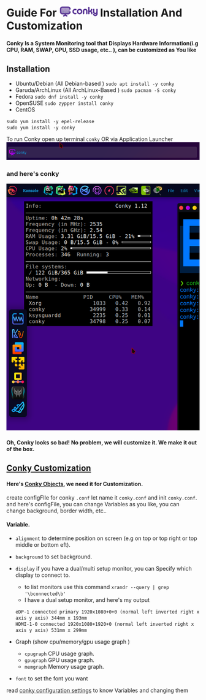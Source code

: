 # Guide For <a href="https://github.com/brndnmtthws/conky"><img width=100 hight=100 src="Images/conky-logotype-horizontal-violet.png"></a> Installation And  Customization

#### Conky Is a System Monitoring tool that Displays Hardware Information(i.g CPU, RAM, SWAP, GPU, SSD usage, etc.. ), can be customized as You like

## Installation

- Ubuntu/Debian (All Debian-based ) `sudo apt install -y conky`
- Garuda/ArchLinux (All ArchLinux-Based ) `sudo pacman -S conky`
- Fedora `sudo dnf install -y conky`
- OpenSUSE `sudo zypper install conky`
- CentOS
```
sudo yum install -y epel-release
sudo yum install -y conky
```
To run Conky open up terminal `conky` OR via Application Launcher ![](Images/conky.png)

### and here's conky 

![](Images/conky_pure.png)

#### Oh, Conky looks so bad! No problem, we will customize it. We make it out of the box.

## [Conky Customization](https://wiki.archlinux.org/title/conky)
#### Here's [Conky Objects](http://conky.sourceforge.net/variables.html), we need it for Customization.
create configFIle for conky `.conf` let name it `conky.conf` and init `conky.conf`.
and here's configFile, you can change Variables as you like, you can change background, border width, etc..

#### Variable.
- `alignment` to determine position on screen (e.g on top or top right or top middle or bottom  eft).
- `background` to set background.
- `display` if you have a dual/multi setup monitor, you can Specify which display to connect to.
    - to list monitors use this command `xrandr --query | grep '\bconnected\b'`
    - I have a dual setup monitor, and here's my output
     ```
     eDP-1 connected primary 1920x1080+0+0 (normal left inverted right x axis y axis) 344mm x 193mm
     HDMI-1-0 connected 1920x1080+1920+0 (normal left inverted right x axis y axis) 531mm x 299mm
     ```
     
- Graph (show cpu/memory/gpu usage graph )
  - `cpugraph` CPU usage graph.
  - `gpugraph` GPU usage graph.
  - `memgraph` Memory usage graph.

- `font` to set the font you want

read [conky configuration settings](http://conky.sourceforge.net/config_settings.html) to know Variables and changing them

